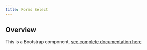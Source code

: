 ```yaml
---
title: Forms Select
---
```

## Overview

This is a Bootstrap component, [see complete documentation
here](http://v4-alpha.getbootstrap.com/components/forms/#select-menu)
